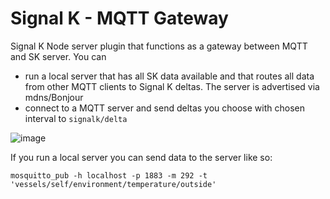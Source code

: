 # Signal K - MQTT Gateway

Signal K Node server plugin that functions as a gateway between MQTT and SK server. You can
- run a local server that has all SK data available and that routes all data from other MQTT clients to Signal K deltas. The server is advertised via mdns/Bonjour
- connect to a MQTT server and send deltas you choose with chosen interval to `signalk/delta`

![image](https://user-images.githubusercontent.com/1049678/28848552-0d624088-771c-11e7-963d-4a7761bfd2a4.png)


If you run a local server you can send data to the server like so:

`mosquitto_pub -h localhost -p 1883 -m 292 -t 'vessels/self/environment/temperature/outside'`
